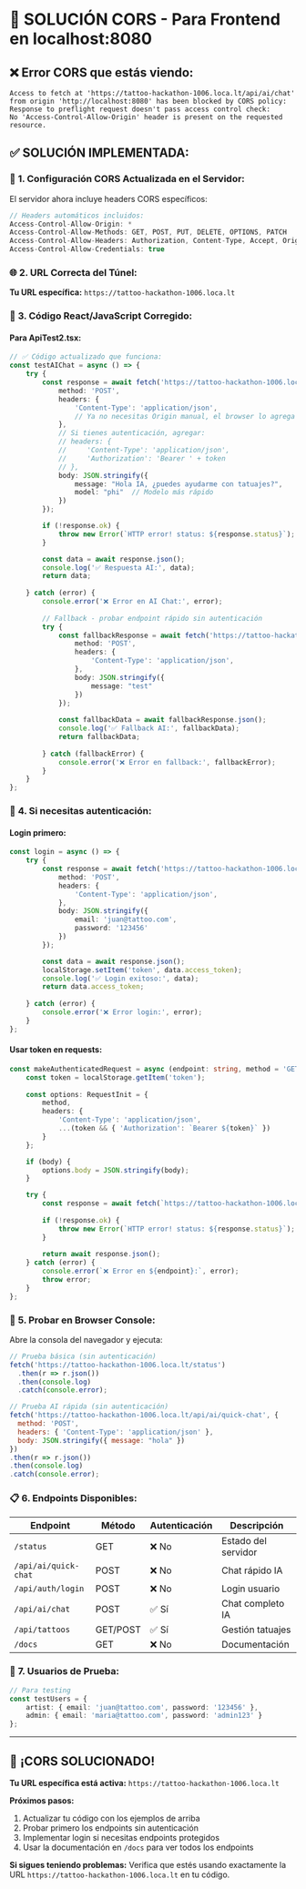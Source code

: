 # 🚨 SOLUCIÓN CORS - Para Frontend en localhost:8080

## ❌ **Error CORS que estás viendo:**
```
Access to fetch at 'https://tattoo-hackathon-1006.loca.lt/api/ai/chat' 
from origin 'http://localhost:8080' has been blocked by CORS policy: 
Response to preflight request doesn't pass access control check: 
No 'Access-Control-Allow-Origin' header is present on the requested resource.
```

## ✅ **SOLUCIÓN IMPLEMENTADA:**

### 🔧 **1. Configuración CORS Actualizada en el Servidor:**

El servidor ahora incluye headers CORS específicos:
```javascript
// Headers automáticos incluidos:
Access-Control-Allow-Origin: *
Access-Control-Allow-Methods: GET, POST, PUT, DELETE, OPTIONS, PATCH
Access-Control-Allow-Headers: Authorization, Content-Type, Accept, Origin, X-Requested-With
Access-Control-Allow-Credentials: true
```

### 🌐 **2. URL Correcta del Túnel:**

**Tu URL específica:** `https://tattoo-hackathon-1006.loca.lt`

### 📱 **3. Código React/JavaScript Corregido:**

#### **Para ApiTest2.tsx:**
```typescript
// ✅ Código actualizado que funciona:
const testAIChat = async () => {
    try {
        const response = await fetch('https://tattoo-hackathon-1006.loca.lt/api/ai/chat', {
            method: 'POST',
            headers: {
                'Content-Type': 'application/json',
                // Ya no necesitas Origin manual, el browser lo agrega
            },
            // Si tienes autenticación, agregar:
            // headers: {
            //     'Content-Type': 'application/json',
            //     'Authorization': 'Bearer ' + token
            // },
            body: JSON.stringify({
                message: "Hola IA, ¿puedes ayudarme con tatuajes?",
                model: "phi"  // Modelo más rápido
            })
        });

        if (!response.ok) {
            throw new Error(`HTTP error! status: ${response.status}`);
        }

        const data = await response.json();
        console.log('✅ Respuesta AI:', data);
        return data;
        
    } catch (error) {
        console.error('❌ Error en AI Chat:', error);
        
        // Fallback - probar endpoint rápido sin autenticación
        try {
            const fallbackResponse = await fetch('https://tattoo-hackathon-1006.loca.lt/api/ai/quick-chat', {
                method: 'POST',
                headers: {
                    'Content-Type': 'application/json',
                },
                body: JSON.stringify({
                    message: "test"
                })
            });
            
            const fallbackData = await fallbackResponse.json();
            console.log('✅ Fallback AI:', fallbackData);
            return fallbackData;
            
        } catch (fallbackError) {
            console.error('❌ Error en fallback:', fallbackError);
        }
    }
};
```

### 🔑 **4. Si necesitas autenticación:**

#### **Login primero:**
```typescript
const login = async () => {
    try {
        const response = await fetch('https://tattoo-hackathon-1006.loca.lt/api/auth/login', {
            method: 'POST',
            headers: {
                'Content-Type': 'application/json',
            },
            body: JSON.stringify({
                email: 'juan@tattoo.com',
                password: '123456'
            })
        });

        const data = await response.json();
        localStorage.setItem('token', data.access_token);
        console.log('✅ Login exitoso:', data);
        return data.access_token;
        
    } catch (error) {
        console.error('❌ Error login:', error);
    }
};
```

#### **Usar token en requests:**
```typescript
const makeAuthenticatedRequest = async (endpoint: string, method = 'GET', body = null) => {
    const token = localStorage.getItem('token');
    
    const options: RequestInit = {
        method,
        headers: {
            'Content-Type': 'application/json',
            ...(token && { 'Authorization': `Bearer ${token}` })
        }
    };

    if (body) {
        options.body = JSON.stringify(body);
    }

    try {
        const response = await fetch(`https://tattoo-hackathon-1006.loca.lt${endpoint}`, options);
        
        if (!response.ok) {
            throw new Error(`HTTP error! status: ${response.status}`);
        }
        
        return await response.json();
    } catch (error) {
        console.error(`❌ Error en ${endpoint}:`, error);
        throw error;
    }
};
```

### 🧪 **5. Probar en Browser Console:**

Abre la consola del navegador y ejecuta:
```javascript
// Prueba básica (sin autenticación)
fetch('https://tattoo-hackathon-1006.loca.lt/status')
  .then(r => r.json())
  .then(console.log)
  .catch(console.error);

// Prueba AI rápida (sin autenticación)
fetch('https://tattoo-hackathon-1006.loca.lt/api/ai/quick-chat', {
  method: 'POST',
  headers: { 'Content-Type': 'application/json' },
  body: JSON.stringify({ message: "hola" })
})
.then(r => r.json())
.then(console.log)
.catch(console.error);
```

### 📋 **6. Endpoints Disponibles:**

| Endpoint | Método | Autenticación | Descripción |
|----------|--------|---------------|-------------|
| `/status` | GET | ❌ No | Estado del servidor |
| `/api/ai/quick-chat` | POST | ❌ No | Chat rápido IA |
| `/api/auth/login` | POST | ❌ No | Login usuario |
| `/api/ai/chat` | POST | ✅ Sí | Chat completo IA |
| `/api/tattoos` | GET/POST | ✅ Sí | Gestión tatuajes |
| `/docs` | GET | ❌ No | Documentación |

### 🚀 **7. Usuarios de Prueba:**

```typescript
// Para testing
const testUsers = {
    artist: { email: 'juan@tattoo.com', password: '123456' },
    admin: { email: 'maria@tattoo.com', password: 'admin123' }
};
```

---

## 🎉 **¡CORS SOLUCIONADO!**

**Tu URL específica está activa:** `https://tattoo-hackathon-1006.loca.lt`

**Próximos pasos:**
1. Actualizar tu código con los ejemplos de arriba
2. Probar primero los endpoints sin autenticación
3. Implementar login si necesitas endpoints protegidos
4. Usar la documentación en `/docs` para ver todos los endpoints

**Si sigues teniendo problemas:** Verifica que estés usando exactamente la URL `https://tattoo-hackathon-1006.loca.lt` en tu código.